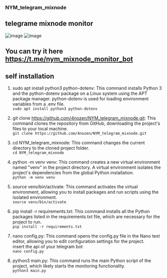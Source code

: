 ### NYM_telegram_mixnode
## telegrame mixnode monitor<br>
![image](https://github.com/user-attachments/assets/4b4a197a-220e-4c6a-a836-5617cb9a9048)
![image](https://github.com/user-attachments/assets/e1301fa5-b5d2-481a-85bb-90f4b6f8b5e3)

## You can try it here https://t.me/nym_mixnode_monitor_bot


## self installation
1. sudo apt install python3 python-dotenv: This command installs Python 3 and the python-dotenv package on a Linux system using the APT package manager. python-dotenv is used for loading environment variables from a .env file.<br>
`sudo apt install python3 python-dotenv`

2. git clone https://github.com/4nozen/NYM_telegram_mixnode.git: This command clones the repository from GitHub, downloading the project's files to your local machine.<br>
`git clone https://github.com/4nozen/NYM_telegram_mixnode.git`

3. cd NYM_telegram_mixnode: This command changes the current directory to the cloned project folder.<br>
`cd NYM_telegram_mixnode`

4. python -m venv venv: This command creates a new virtual environment named "venv" in the project directory. A virtual environment isolates the project's dependencies from the global Python installation.<br>
`python -m venv venv`

5. source venv/bin/activate: This command activates the virtual environment, allowing you to install packages and run scripts using the isolated environment.<br>
`source venv/bin/activate`

6. pip install -r requirements.txt: This command installs all the Python packages listed in the requirements.txt file, which are necessary for the project to run.<br>
`pip install -r requirements.txt`

7. nano config.py: This command opens the config.py file in the Nano text editor, allowing you to edit configuration settings for the project.<br>
   insert the api of your telegram bot<br>
`nano config.py`

9. python3 main.py: This command runs the main Python script of the project, which likely starts the monitoring functionality.<br>
`python3 main.py`

